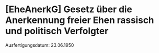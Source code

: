 # [EheAnerkG] Gesetz über die Anerkennung freier Ehen rassisch und politisch Verfolgter

Ausfertigungsdatum: 23.06.1950

 